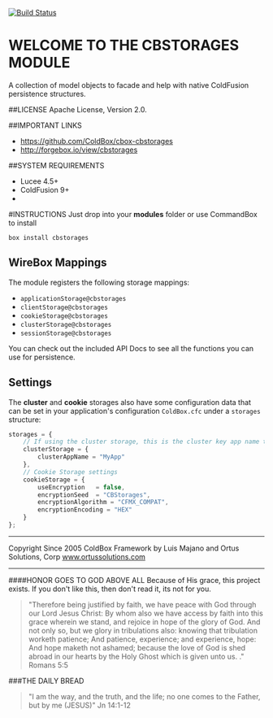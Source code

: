 [![Build Status](https://travis-ci.org/ColdBox/cbox-storages.svg?branch=development)](https://travis-ci.org/ColdBox/cbox-storages)

# WELCOME TO THE CBSTORAGES MODULE
A collection of model objects to facade and help with native ColdFusion persistence structures.

##LICENSE
Apache License, Version 2.0.

##IMPORTANT LINKS
- https://github.com/ColdBox/cbox-cbstorages
- http://forgebox.io/view/cbstorages

##SYSTEM REQUIREMENTS
- Lucee 4.5+
- ColdFusion 9+
- 
#INSTRUCTIONS
Just drop into your **modules** folder or use CommandBox to install

`box install cbstorages`

## WireBox Mappings
The module registers the following storage mappings:

* `applicationStorage@cbstorages`
* `clientStorage@cbstorages`
* `cookieStorage@cbstorages`
* `clusterStorage@cbstorages`
* `sessionStorage@cbstorages`

You can check out the included API Docs to see all the functions you can use for persistence.

## Settings
The **cluster** and **cookie** storages also have some configuration data that can be set in your application's configuration `ColdBox.cfc` under a `storages` structure:

```js
storages = {
    // If using the cluster storage, this is the cluster key app name to use
    clusterStorage = {
        clusterAppName = "MyApp"
    },
    // Cookie Storage settings
    cookieStorage = {
        useEncryption   = false,
        encryptionSeed  = "CBStorages",
        encryptionAlgorithm = "CFMX_COMPAT",
        encryptionEncoding = "HEX"
    }
};
```

********************************************************************************
Copyright Since 2005 ColdBox Framework by Luis Majano and Ortus Solutions, Corp
www.ortussolutions.com
********************************************************************************
####HONOR GOES TO GOD ABOVE ALL
Because of His grace, this project exists. If you don't like this, then don't read it, its not for you.

>"Therefore being justified by faith, we have peace with God through our Lord Jesus Christ:
By whom also we have access by faith into this grace wherein we stand, and rejoice in hope of the glory of God.
And not only so, but we glory in tribulations also: knowing that tribulation worketh patience;
And patience, experience; and experience, hope:
And hope maketh not ashamed; because the love of God is shed abroad in our hearts by the 
Holy Ghost which is given unto us. ." Romans 5:5

###THE DAILY BREAD
 > "I am the way, and the truth, and the life; no one comes to the Father, but by me (JESUS)" Jn 14:1-12